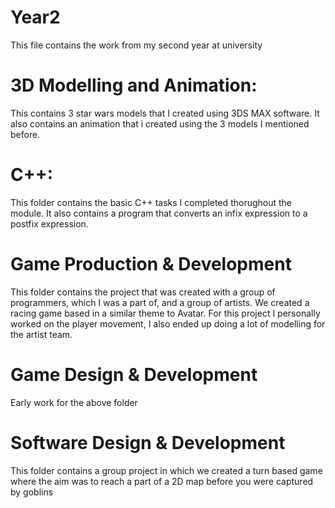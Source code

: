 # Year2

This file contains the work from my second year at university

# 3D Modelling and Animation:

This contains 3 star wars models that I created using 3DS MAX software.
It also contains an animation that i created using the 3 models I mentioned before.

# C++:

This folder contains the basic C++ tasks I completed thorughout the module.
It also contains a program that converts an infix expression to a postfix expression.

# Game Production & Development

This folder contains the project that was created with a group of programmers, which I was a part of, and a group of artists.
We created a racing game based in a similar theme to Avatar.
For this project I personally worked on the player movement, I also ended up doing a lot of modelling for the artist team.

# Game Design & Development
Early work for the above folder

# Software Design & Development

This folder contains a group project in which we created a turn based game where the aim was to reach a part of a 2D map before you were captured by goblins
